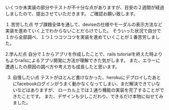 いくつか未実装の部分やテストが不十分な点がありますが、目安の２週間が経過しましたので、提出させていただきます。
ご確認お願い致します。

１.苦労した点
  サブ課題全体を通して、deviseの仕様やモーダルの表示方法など実装を進めていく上でわからないことだらけでした。
  そういった状況で自分で１から全部調べ、１つ１つコツコツを実装を進めていくことが１番苦労しました。
  
2.学んだ点
  自分で１からアプリを作成したことで、rails tutorialを終えた時よりもよりrailsによるアプリ開発に方法が理解できた気がします。
  また、エラーに遭遇したの原因の調べ方や考え方も成長したと思います。
  
3. 自慢したい点
   テストがほとんど書けなかった、herokuにデプロイしたあとにfacebookログインがうまく動かなくなってしまい、まだ解決できていないなどはありますが、
   ローカル上では１通り機能の実装を完了することができたことです。
   また、デザインも少しこだわり、できるだけ本物に似せてみました。